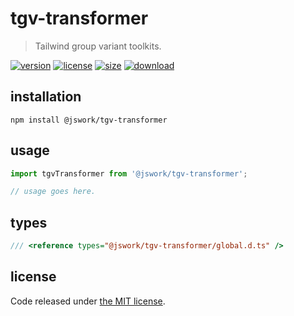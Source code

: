 # tgv-transformer
> Tailwind group variant toolkits.

[![version][version-image]][version-url]
[![license][license-image]][license-url]
[![size][size-image]][size-url]
[![download][download-image]][download-url]

## installation
```shell
npm install @jswork/tgv-transformer
```

## usage
```js
import tgvTransformer from '@jswork/tgv-transformer';

// usage goes here.
```

## types
```ts
/// <reference types="@jswork/tgv-transformer/global.d.ts" />
```

## license
Code released under [the MIT license](https://github.com/afeiship/tgv-transformer/blob/master/LICENSE.txt).

[version-image]: https://img.shields.io/npm/v/@jswork/tgv-transformer
[version-url]: https://npmjs.org/package/@jswork/tgv-transformer

[license-image]: https://img.shields.io/npm/l/@jswork/tgv-transformer
[license-url]: https://github.com/afeiship/tgv-transformer/blob/master/LICENSE.txt

[size-image]: https://img.shields.io/bundlephobia/minzip/@jswork/tgv-transformer
[size-url]: https://github.com/afeiship/tgv-transformer/blob/master/dist/index.min.js

[download-image]: https://img.shields.io/npm/dm/@jswork/tgv-transformer
[download-url]: https://www.npmjs.com/package/@jswork/tgv-transformer

